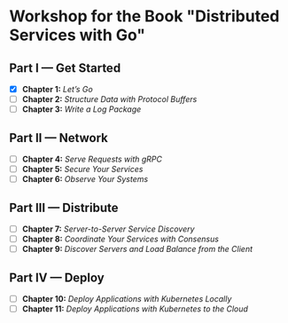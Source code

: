 # Workshop for the Book "Distributed Services with Go"

## Part I — Get Started
- [x] **Chapter 1:** *Let’s Go*
- [ ] **Chapter 2:** *Structure Data with Protocol Buffers*
- [ ] **Chapter 3:** *Write a Log Package*

## Part II — Network
- [ ] **Chapter 4:** *Serve Requests with gRPC*
- [ ] **Chapter 5:** *Secure Your Services*
- [ ] **Chapter 6:** *Observe Your Systems*

## Part III — Distribute
- [ ] **Chapter 7:** *Server-to-Server Service Discovery*
- [ ] **Chapter 8:** *Coordinate Your Services with Consensus*
- [ ] **Chapter 9:** *Discover Servers and Load Balance from the Client*

## Part IV — Deploy
- [ ] **Chapter 10:** *Deploy Applications with Kubernetes Locally*
- [ ] **Chapter 11:** *Deploy Applications with Kubernetes to the Cloud*